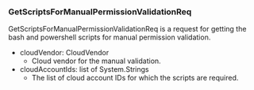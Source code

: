 ### GetScriptsForManualPermissionValidationReq
GetScriptsForManualPermissionValidationReq is a request for getting the
bash and powershell scripts for manual permission validation.

- cloudVendor: CloudVendor
  - Cloud vendor for the manual validation.
- cloudAccountIds: list of System.Strings
  - The list of cloud account IDs for which the scripts are required.
